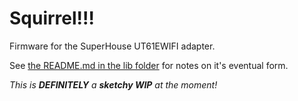 # Squirrel!!!

Firmware for the SuperHouse UT61EWIFI adapter.

See [the README.md in the lib folder](https://github.com/cdntinker/UT61E-WiFi/blob/main/libs/UT61EWIFI/README.md) for notes on it's eventual form.

*This is **DEFINITELY** a **sketchy WIP** at the moment!*